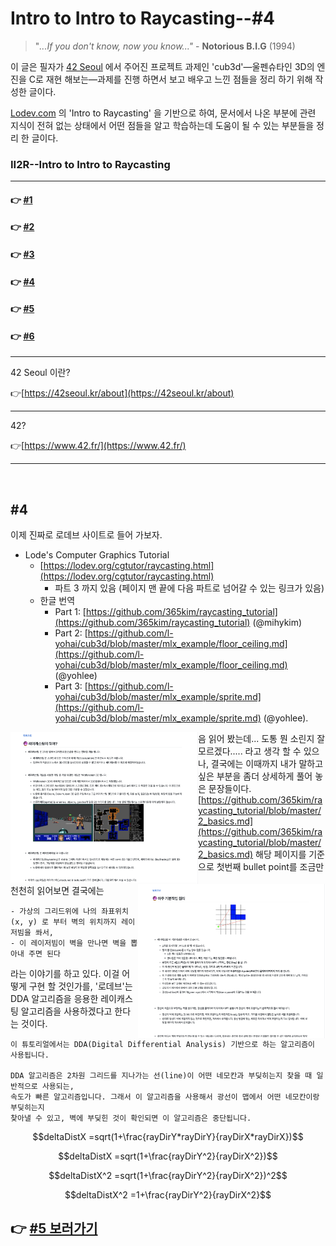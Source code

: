 # Intro to Intro to Raycasting--#4

> "*...If you don't know, now you know..."* - **Notorious B.I.G** (1994)

이 글은 필자가 [42 Seoul](http://42seoul.kr) 에서 주어진 프로젝트 과제인 'cub3d'—울펜슈타인 3D의 엔진을 C로 재현 해보는—과제를 진행 하면서 보고 배우고 느낀 점들을 정리 하기 위해 작성한 글이다.

[Lodev.com](http://lodev.com) 의 'Intro to Raycasting' 을 기반으로 하여, 문서에서 나온 부분에 관련 지식이 전혀 없는 상태에서 어떤 점들을 알고 학습하는데 도움이 될 수 있는 부분들을 정리 한 글이다.

### II2R--Intro to Intro to Raycasting
---
#### 👉 <a href="https://github.com/sungyongcho/ii2r/blob/master/md/1.md">#1</a>
#### 👉 <a href="https://github.com/sungyongcho/ii2r/blob/master/md/2.md">#2</a>
#### 👉 <a href="https://github.com/sungyongcho/ii2r/blob/master/md/3.md">#3</a>
#### 👉 <a href="https://github.com/sungyongcho/ii2r/blob/master/md/4.md">#4</a>
#### 👉 <a href="https://github.com/sungyongcho/ii2r/blob/master/md/5.md">#5</a>
#### 👉 <a href="https://github.com/sungyongcho/ii2r/blob/master/md/6.md">#6</a>
---

42 Seoul 이란?

👉[https://42seoul.kr/about](https://42seoul.kr/about)

---

42?

👉[https://www.42.fr/](https://www.42.fr/)

---
<br>

## #4

이제 진짜로 로데브 사이트로 들어 가보자.

- Lode's Computer Graphics Tutorial
    - [https://lodev.org/cgtutor/raycasting.html](https://lodev.org/cgtutor/raycasting.html)
        - 파트 3 까지 있음 (페이지 맨 끝에 다음 파트로 넘어갈 수 있는 링크가 있음)
    - 한글 번역
        - Part 1: [https://github.com/365kim/raycasting_tutorial](https://github.com/365kim/raycasting_tutorial) (@mihykim)
        - Part 2: [https://github.com/l-yohai/cub3d/blob/master/mlx_example/floor_ceiling.md](https://github.com/l-yohai/cub3d/blob/master/mlx_example/floor_ceiling.md) (@yohlee)
        - Part 3: [https://github.com/l-yohai/cub3d/blob/master/mlx_example/sprite.md](https://github.com/l-yohai/cub3d/blob/master/mlx_example/sprite.md) (@yohlee).

<p float="left">
	<img align="left" width="300" src="../images/365kim_capture1.png" />
	<img align="right" width="300" src="../images/365kim_capture2.png" />
</p>

음 읽어 봤는데... 도통 뭔 소린지 잘 모르겠다..... 라고 생각 할 수 있으나, 결국에는 이때까지 내가 말하고 싶은 부분을 좀더 상세하게 풀어 놓은 문장들이다. [https://github.com/365kim/raycasting_tutorial/blob/master/2_basics.md](https://github.com/365kim/raycasting_tutorial/blob/master/2_basics.md) 해당 페이지를 기준으로 첫번째 bullet point를 조금만 천천히 읽어보면 결국에는

```
- 가상의 그리드위에 나의 좌표위치 (x, y) 로 부터 벽의 위치까지 레이저빔을 쏴서,
- 이 레이저빔이 벽을 만나면 벽을 뽑아내 주면 된다
```

라는 이야기를 하고 있다. 이걸 어떻게 구현 할 것인가를, '로데브'는 DDA 알고리즘을 응용한 레이캐스팅 알고리즘을 사용하겠다고 한다는 것이다.

```
이 튜토리얼에서는 DDA(Digital Differential Analysis) 기반으로 하는 알고리즘이 사용됩니다.

DDA 알고리즘은 2차원 그리드를 지나가는 선(line)이 어떤 네모칸과 부딪히는지 찾을 때 일반적으로 사용되는,
속도가 빠른 알고리즘입니다. 그래서 이 알고리즘을 사용해서 광선이 맵에서 어떤 네모칸이랑 부딪히는지
찾아낼 수 있고, 벽에 부딪힌 것이 확인되면 이 알고리즘은 중단됩니다.
```

$$deltaDistX =sqrt(1+\frac{rayDirY*rayDirY}{rayDirX*rayDirX})$$

$$deltaDistX =sqrt(1+\frac{rayDirY^2}{rayDirX^2})$$

$$deltaDistX^2 =sqrt(1+\frac{rayDirY^2}{rayDirX^2})^2$$

$$deltaDistX^2 =1+\frac{rayDirY^2}{rayDirX^2}$$

## 👉 <a href="https://github.com/sungyongcho/ii2r/blob/master/md/5.md"> #5 보러가기</a>
